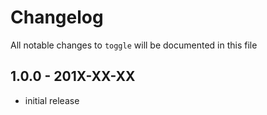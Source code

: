 # Changelog

All notable changes to `toggle` will be documented in this file

## 1.0.0 - 201X-XX-XX

- initial release
